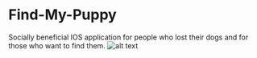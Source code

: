 # Find-My-Puppy
Socially beneficial IOS application for people who lost their dogs and for those who want to find them.
![alt text](https://github.com/nkprod/Find-My-Puppy/blob/master/Auth_screen.png)
